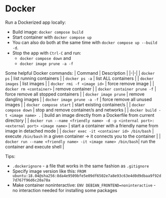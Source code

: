 # Docker

Run a Dockerized app locally:
* Build image: `docker compose build`
* Start container with `docker compose up`
* You can also do both at the same time with `docker compose up --build -d`.
* Stop the app with `Ctrl-C` and run:
  * `docker compose down` and
  * `docker image prune -a -f`

Some helpful Docker commands:
| Command | Description |
|-|-|
| `docker ps` | list running containers |
| `docker ps -a` | list ALL containers |
| `docker images` | list images |
| `docker rmi -f <image id>` | force remove image |
| `docker rm <container>` | remove container |
| `docker container prune -f` | force remove all stopped containers |
| `docker image prune` | remove dangling images |
| `docker image prune -a -f` | force remove all unused images |
| `docker compose start` | start existing container/s |
| `docker compose down` | stop and remove container/s and networks |
| `docker build -t <image name> .` | build an image directly from a Dockerfile from current directory |
| `docker run --name <friendly name> -d -p <internal port>:<external port> <image name>` | start a container with a friendly name from image in detached mode |
| `docker exec -it <container id> /bin/bash` | execute `/bin/bash` in a given container -> it connects you to the container |
| `docker run --name <friendly name> -it <image name> /bin/bash`| run the container and execute shell |

Tips:
- `.dockerignore` - a file that works in the same fashion as `.gitignore`
- Specify image version like this: `FROM ubuntu:18.04@sha256:8da4e9509bfe5e09df6502e7a8e93c63e4d0d9dbaa9f92d7d767f96d6c20a78a`
- Make container noninteractive: `ENV DEBIAN_FRONTEND=noninteractive` - no interaction needed for installing some packages
